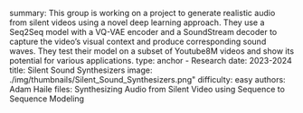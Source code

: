 summary: This group is working on a project to generate realistic audio from silent videos using a novel deep learning approach. They use a Seq2Seq model with a VQ-VAE encoder and a SoundStream decoder to capture the video’s visual context and produce corresponding sound waves. They test their model on a subset of Youtube8M videos and show its potential for various applications.
type: anchor - Research
date: 2023-2024
title: Silent Sound Synthesizers
image: ./img/thumbnails/Silent_Sound_Synthesizers.png"
difficulty: easy
authors: Adam Haile
files: Synthesizing Audio from Silent Video using Sequence to Sequence Modeling
